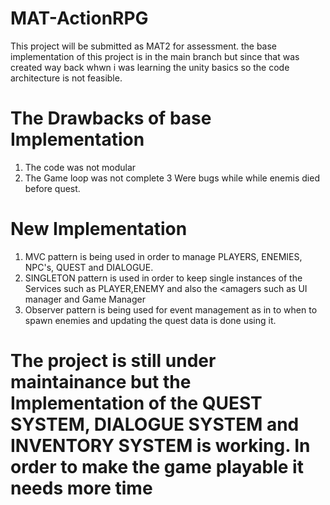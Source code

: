 # MAT-ActionRPG
This project will be submitted as MAT2 for assessment. 
the base implementation of this project is in the main branch but since that was created way back whwn i was learning the unity basics so the code architecture is not feasible.
# The Drawbacks of base Implementation
1. The code was not modular
2. The Game loop was not complete
3 Were bugs while while enemis died before quest.
# New Implementation
1. MVC pattern is being used in order to manage PLAYERS, ENEMIES, NPC's, QUEST and DIALOGUE.
2. SINGLETON pattern is used in order to keep single instances of the Services such as PLAYER,ENEMY and also the <amagers such as UI manager and Game Manager
3. Observer pattern is being used for event management as in to when to spawn enemies and updating the quest data is done using it.
# The project is still under maintainance but the Implementation of the QUEST SYSTEM, DIALOGUE SYSTEM and INVENTORY SYSTEM is working. In order to make the game playable it needs more time
